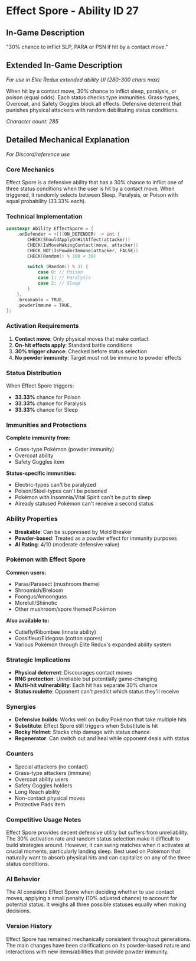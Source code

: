 # Effect Spore - Ability ID 27

## In-Game Description
"30% chance to inflict SLP, PARA or PSN if hit by a contact move."

## Extended In-Game Description
*For use in Elite Redux extended ability UI (280-300 chars max)*

When hit by a contact move, 30% chance to inflict sleep, paralysis, or poison (equal odds). Each status checks type immunities. Grass-types, Overcoat, and Safety Goggles block all effects. Defensive deterrent that punishes physical attackers with random debilitating status conditions.

*Character count: 285*

## Detailed Mechanical Explanation
*For Discord/reference use*

### Core Mechanics
Effect Spore is a defensive ability that has a 30% chance to inflict one of three status conditions when the user is hit by a contact move. When triggered, it randomly selects between Sleep, Paralysis, or Poison with equal probability (33.33% each).

### Technical Implementation
```cpp
constexpr Ability EffectSpore = {
    .onDefender = +[](ON_DEFENDER) -> int {
        CHECK(ShouldApplyOnHitAffect(attacker))
        CHECK(IsMoveMakingContact(move, attacker))
        CHECK_NOT(IsPowderImmune(attacker, FALSE))
        CHECK(Random() % 100 < 30)

        switch (Random() % 3) {
            case 0: // Poison
            case 1: // Paralysis  
            case 2: // Sleep
        }
    },
    .breakable = TRUE,
    .powderImmune = TRUE,
};
```

### Activation Requirements
1. **Contact move**: Only physical moves that make contact
2. **On-hit effects apply**: Standard battle conditions
3. **30% trigger chance**: Checked before status selection
4. **No powder immunity**: Target must not be immune to powder effects

### Status Distribution
When Effect Spore triggers:
- **33.33%** chance for Poison
- **33.33%** chance for Paralysis
- **33.33%** chance for Sleep

### Immunities and Protections
**Complete immunity from:**
- Grass-type Pokémon (powder immunity)
- Overcoat ability
- Safety Goggles item

**Status-specific immunities:**
- Electric-types can't be paralyzed
- Poison/Steel-types can't be poisoned
- Pokémon with Insomnia/Vital Spirit can't be put to sleep
- Already statused Pokémon can't receive a second status

### Ability Properties
- **Breakable**: Can be suppressed by Mold Breaker
- **Powder-based**: Treated as a powder effect for immunity purposes
- **AI Rating**: 4/10 (moderate defensive value)

### Pokémon with Effect Spore
**Common users:**
- Paras/Parasect (mushroom theme)
- Shroomish/Breloom  
- Foongus/Amoonguss
- Morelull/Shiinotic
- Other mushroom/spore themed Pokémon

**Also available to:**
- Cutiefly/Ribombee (innate ability)
- Gossifleur/Eldegoss (cotton spores)
- Various Pokémon through Elite Redux's expanded ability system

### Strategic Implications
- **Physical deterrent**: Discourages contact moves
- **RNG protection**: Unreliable but potentially game-changing
- **Multi-hit vulnerability**: Each hit has separate 30% chance
- **Status roulette**: Opponent can't predict which status they'll receive

### Synergies
- **Defensive builds**: Works well on bulky Pokémon that take multiple hits
- **Substitute**: Effect Spore still triggers when Substitute is hit
- **Rocky Helmet**: Stacks chip damage with status chance
- **Regenerator**: Can switch out and heal while opponent deals with status

### Counters
- Special attackers (no contact)
- Grass-type attackers (immune)
- Overcoat ability users
- Safety Goggles holders
- Long Reach ability
- Non-contact physical moves
- Protective Pads item

### Competitive Usage Notes
Effect Spore provides decent defensive utility but suffers from unreliability. The 30% activation rate and random status selection make it difficult to build strategies around. However, it can swing matches when it activates at crucial moments, particularly landing sleep. Best used on Pokémon that naturally want to absorb physical hits and can capitalize on any of the three status conditions.

### AI Behavior
The AI considers Effect Spore when deciding whether to use contact moves, applying a small penalty (10% adjusted chance) to account for potential status. It weighs all three possible statuses equally when making decisions.

### Version History
Effect Spore has remained mechanically consistent throughout generations. The main changes have been clarifications on its powder-based nature and interactions with new items/abilities that provide powder immunity.